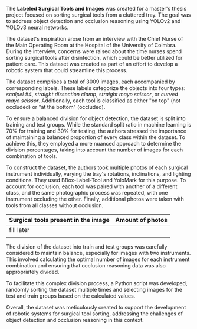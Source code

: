 The **Labeled Surgical Tools and Images** was created for a master's thesis project focused on sorting surgical tools from a cluttered tray. The goal was to address object detection and occlusion reasoning using YOLOv2 and YOLOv3 neural networks.

The dataset's inspiration arose from an interview with the Chief Nurse of the Main Operating Room at the Hospital of the University of Coimbra. During the interview, concerns were raised about the time nurses spend sorting surgical tools after disinfection, which could be better utilized for patient care. This dataset was created as part of an effort to develop a robotic system that could streamline this process.

The dataset comprises a total of 3009 images, each accompanied by corresponding labels. These labels categorize the objects into four types: *scalpel #4*, *straight dissection clamp*, s*traight mayo scissor*, or *curved mayo scissor*. Additionally, each tool is classified as either "on top" (not occluded) or "at the bottom" (occluded).

To ensure a balanced division for object detection, the dataset is split into training and test groups. While the standard split ratio in machine learning is 70% for training and 30% for testing, the authors stressed the importance of maintaining a balanced proportion of every class within the dataset. To achieve this, they employed a more nuanced approach to determine the division percentages, taking into account the number of images for each combination of tools.

To construct the dataset, the authors took multiple photos of each surgical instrument individually, varying the tray's rotations, inclinations, and lighting conditions. They used BBox-Label-Tool and YoloMark for this purpose. To account for occlusion, each tool was paired with another of a different class, and the same photographic process was repeated, with one instrument occluding the other. Finally, additional photos were taken with tools from all classes without occlusion.

| Surgical tools present in the image | Amount of photos |
| ----------------------------------- | ---------------- |
| fill later                          |                  |
|                                     |                  |

The division of the dataset into train and test groups was carefully considered to maintain balance, especially for images with two instruments. This involved calculating the optimal number of images for each instrument combination and ensuring that occlusion reasoning data was also appropriately divided.

To facilitate this complex division process, a Python script was developed, randomly sorting the dataset multiple times and selecting images for the test and train groups based on the calculated values.

Overall, the dataset was meticulously created to support the development of robotic systems for surgical tool sorting, addressing the challenges of object detection and occlusion reasoning in this context.
